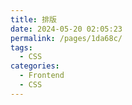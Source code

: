 ```yaml
---
title: 排版
date: 2024-05-20 02:05:23
permalink: /pages/1da68c/
tags:
  - CSS
categories:
  - Frontend
  - CSS
---
```

